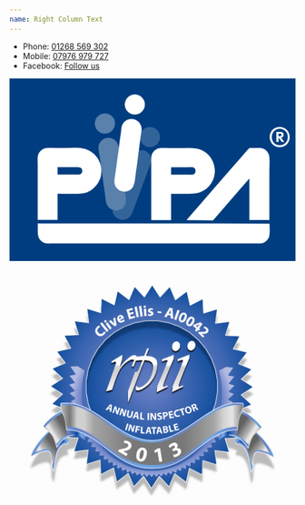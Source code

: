 ```yaml
---
name: Right Column Text
---
```

- Phone: [01268 569 302](tel:01268569302)
- Mobile: [07976 979 727](tel:07976979727)
- Facebook: [Follow us](https://www.facebook.com/p/Essex-Inflatables-100063786302750)

![PIPA Logo](/images/pipa-logo.png)

![Clive Ellis's RPII Badge](/images/rpii-badge.jpg)

